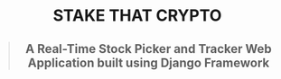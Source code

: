 <h1 align="center">STAKE THAT CRYPTO</h1>

> <h2 align="center">A Real-Time Stock Picker and Tracker Web Application built using Django Framework</h2>
